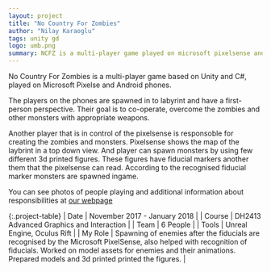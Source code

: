 ```yaml
---
layout: project
title: "No Country For Zombies"
author: "Nilay Karaoglu"
tags: unity gd
logo: umb.png
summary: NCFZ is a multi-player game played on microsoft pixelsense and up to 4 android phones, implemented in Unity with C#.
---
```


No Country For Zombies is a multi-player game based on Unity and C#, played on Microsoft Pixelse and Android phones. 

The players on the phones are spawned in to labyrint and have a first-person perspective. Their goal is to co-operate, overcome the zombies and other monsters with appropriate weapons.

Another player that is in control of the pixelsense is responsoble for creating the zombies and monsters. Pixelsense shows the map of the laybrint in a top down view. And player can spawn monsters by using few different 3d printed figures. These figures have fiducial markers another them that the pixelsense can read. According to the recognised fiducial marker monsters are spawned ingame.

You can see photos of people playing and additional information about responsibilities at [our webpage](https://umb-vr-ela.github.io/web/zombies/)

{:.project-table}
| Date | November 2017 - January 2018 |
| Course | DH2413 Advanced Graphics and Interaction |
| Team | 6 People |
| Tools | Unreal Engine, Oculus Rift |
| My Role | Spawning of enemies after the fiducials are recognised by the Microsoft PixelSense, also helped with recognition of fiducials. Worked on model assets for enemies and their animations. Prepared models and 3d printed printed the figures. |
